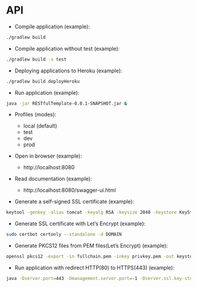 # API

* Compile application (example):

```sh
./gradlew build
```

* Compile application without test (example):

```sh
./gradlew build -x test
```

* Deploying applications to Heroku (example):

```sh
./gradlew build deployHeroku
```

* Run application (example):

```sh
java -jar RESTfulTemplate-0.0.1-SNAPSHOT.jar &
```

* Profiles (modes):
    * local (default)
    * test
    * dev
    * prod
    
* Open in browser (example):

    * http://localhost:8080

* Read documentation (example):

    * http://localhost:8080/swagger-ui.html
    
* Generate a self-signed SSL certificate (example):

```sh
keytool -genkey -alias tomcat -keyalg RSA -keysize 2048 -keystore KeyStore.jks -validity 3650
```

* Generate SSL certificate with Let’s Encrypt (example):

```sh
sudo certbot certonly --standalone -d DOMAIN
```

* Generate PKCS12 files from PEM files(Let’s Encrypt) (example):

```sh
openssl pkcs12 -export -in fullchain.pem -inkey privkey.pem -out keystore.p12 -name tomcat -CAfile chain.pem -caname root
```
    
* Run application with redirect HTTP(80) to HTTPS(443) (example):

```sh
java -Dserver.port=443 -Dmanagement.server.port=-1 -Dserver.ssl.key-store=PATH -Dserver.ssl.key-store-password=PASSWORD -Dserver.ssl.key-store-type=TYPE -Dserver.ssl.key-alias=ALIAS -jar RESTfulTemplate-0.0.1-SNAPSHOT.jar &
```
